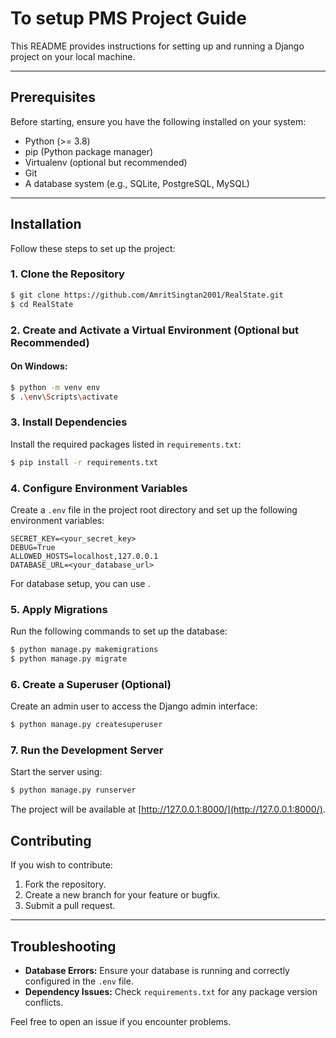 # To setup PMS Project Guide

This README provides instructions for setting up and running a Django project on your local machine.

---

## Prerequisites

Before starting, ensure you have the following installed on your system:

- Python (>= 3.8)
- pip (Python package manager)
- Virtualenv (optional but recommended)
- Git
- A database system (e.g., SQLite, PostgreSQL, MySQL)

---

## Installation

Follow these steps to set up the project:

### 1. Clone the Repository

```bash
$ git clone https://github.com/AmritSingtan2001/RealState.git
$ cd RealState
```

### 2. Create and Activate a Virtual Environment (Optional but Recommended)
#### On Windows:
```bash
$ python -m venv env
$ .\env\Scripts\activate
```

### 3. Install Dependencies

Install the required packages listed in `requirements.txt`:
```bash
$ pip install -r requirements.txt
```

### 4. Configure Environment Variables

Create a `.env` file in the project root directory and set up the following environment variables:

```plaintext
SECRET_KEY=<your_secret_key>
DEBUG=True
ALLOWED_HOSTS=localhost,127.0.0.1
DATABASE_URL=<your_database_url>
```

For database setup, you can use .

### 5. Apply Migrations

Run the following commands to set up the database:
```bash
$ python manage.py makemigrations
$ python manage.py migrate
```

### 6. Create a Superuser (Optional)

Create an admin user to access the Django admin interface:
```bash
$ python manage.py createsuperuser
```

### 7. Run the Development Server

Start the server using:
```bash
$ python manage.py runserver
```

The project will be available at [http://127.0.0.1:8000/](http://127.0.0.1:8000/).

## Contributing

If you wish to contribute:
1. Fork the repository.
2. Create a new branch for your feature or bugfix.
3. Submit a pull request.

---

## Troubleshooting

- **Database Errors:** Ensure your database is running and correctly configured in the `.env` file.
- **Dependency Issues:** Check `requirements.txt` for any package version conflicts.

Feel free to open an issue if you encounter problems.
